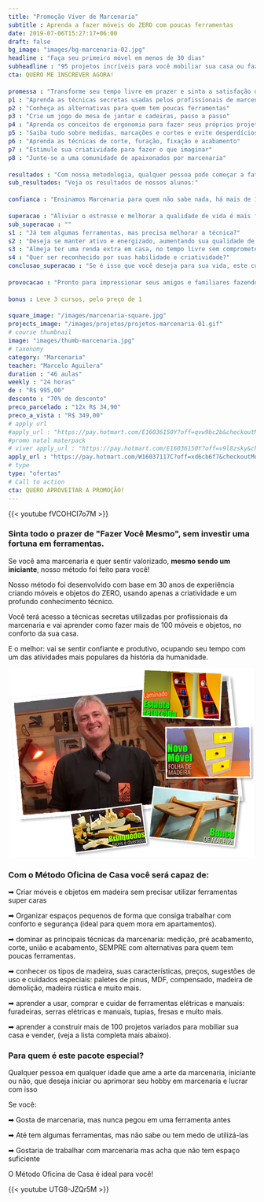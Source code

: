 ```yaml
---
title: "Promoção Viver de Marcenaria"
subtitle : Aprenda a fazer móveis do ZERO com poucas ferramentas
date: 2019-07-06T15:27:17+06:00
draft: false
bg_image: "images/bg-marcenaria-02.jpg"
headline : "Faça seu primeiro móvel em menos de 30 dias"
subheadline : "95 projetos incríveis para você mobiliar sua casa ou fazer uma grana extra"
cta: QUERO ME INSCREVER AGORA!

promessa : "Transforme seu tempo livre em prazer e sinta a satisfação de dizer fui eu que fiz"
p1 : "Aprenda as técnicas secretas usadas pelos profissionais de marcenaria"
p2 : "Conheça as alternativas para quem tem poucas ferramentas"
p3 : "Crie um jogo de mesa de jantar e cadeiras, passo a passo"
p4 : "Aprenda os conceitos de ergonomia para fazer seus próprios projetos"
p5 : "Saiba tudo sobre medidas, marcações e cortes e evite desperdícios"
p6 : "Aprenda as técnicas de corte, furação, fixação e acabamento"
p7 : "Estimule sua criatividade para fazer o que imaginar"
p8 : "Junte-se a uma comunidade de apaixonados por marcenaria"

resultados : "Com nossa metodologia, qualquer pessoa pode começar a faturar rápido"
sub_resultados: "Veja os resultados de nossos alunos:"

confianca : "Ensinamos Marcenaria para quem não sabe nada, há mais de 11 anos"

superacao : "Aliviar o estresse e melhorar a qualidade de vida é mais fácil do que você imagina"
sub_superacao : ""
s1 : "Já tem algumas ferramentas, mas precisa melhorar a técnica?"
s2 : "Deseja se manter ativo e energizado, aumentando sua qualidade de vida?"
s3 : "Almeja ter uma renda extra em casa, no tempo livre sem comprometer o lazer?"
s4 : "Quer ser reconhecido por suas habilidade e criatividade?"
conclusao_superacao : "Se é isso que você deseja para sua vida, este curso é pra você"

provocacao : "Pronto para impressionar seus amigos e familiares fazendo seus móveis?"

bonus : Leve 3 cursos, pelo preço de 1

square_image: "/images/marcenaria-square.jpg"
projects_image: "/images/projetos/projetos-marcenaria-01.gif"
# course thumbnail
image: "images/thumb-marcenaria.jpg"
# taxonomy
category: "Marcenaria"
teacher: "Marcelo Aguilera"
duration : "46 aulas"
weekly : "24 horas"
de : "R$ 995,00"
desconto : "70% de desconto"
preco_parcelado : "12x R$ 34,90"
preco_a_vista : "R$ 349,00"
# apply url
#apply_url : "https://pay.hotmart.com/E16036150Y?off=qvw9bc2b&checkoutMode=10"
#promo natal materpack
# viver apply_url : "https://pay.hotmart.com/E16036150Y?off=v9l8zsky&checkoutMode=10&offDiscount=70OFF"
apply_url : "https://pay.hotmart.com/W16037117C?off=xd6cb6f7&checkoutMode=10&offDiscount=65OFF"
# type
type: "ofertas"
# Call to action
cta: QUERO APROVEITAR A PROMOÇÃO!
---
```

{{< youtube fVCOHCI7o7M >}}

### Sinta todo o prazer de "Fazer Você Mesmo", sem investir uma fortuna em ferramentas.
Se você ama marcenaria e quer sentir valorizado, **mesmo sendo um iniciante**, nosso método foi feito para você!

Nosso método foi desenvolvido com base em 30 anos de experiência criando móveis e objetos do ZERO, usando apenas a criatividade e um profundo conhecimento técnico.

Você terá acesso a técnicas secretas utilizadas por profissionais da marcenaria e vai aprender como fazer mais de 100 móveis e objetos, no conforto da sua casa.

E o melhor: vai se sentir confiante e produtivo, ocupando seu tempo com um das atividades mais populares da história da humanidade.

![Marcelo Aguilera, professor de marcenaria e faça você mesmo](/images/telas-feliz-2-1.png)

### Com o Método Oficina de Casa você será capaz de:

➡ Criar móveis e objetos em madeira sem precisar utilizar ferramentas super caras

➡ Organizar espaços pequenos de forma que consiga trabalhar com conforto e segurança (ideal para quem mora em apartamentos).

➡ dominar as principais técnicas da marcenaria: medição, pré acabamento, corte, união e acabamento, SEMPRE com alternativas para quem tem poucas ferramentas.

➡ conhecer os tipos de madeira, suas características, preços, sugestões de uso e cuidados especiais: paletes de pinus, MDF, compensado, madeira de demolição, madeira rústica e muito mais.

➡ aprender a usar, comprar e cuidar de ferramentas elétricas e manuais: furadeiras, serras elétricas e manuais, tupias, fresas e muito mais.

➡ aprender a construir mais de 100 projetos variados para mobiliar sua casa e vender, (veja a lista completa mais abaixo).

### Para quem é este pacote especial?
Qualquer pessoa em qualquer idade que ame a arte da marcenaria, iniciante ou não, que deseja iniciar ou aprimorar seu hobby em marcenaria e lucrar com isso

Se você:

➡ Gosta de marcenaria, mas nunca pegou em uma ferramenta antes

➡ Até tem algumas ferramentas, mas não sabe ou tem medo de utilizá-las

➡ Gostaria de trabalhar com marcenaria mas acha que não tem espaço suficiente

O Método Oficina de Casa é ideal para você!

{{< youtube UTG8-JZQr5M >}}
